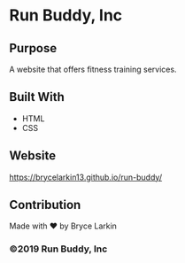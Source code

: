 # Run Buddy, Inc

## Purpose
A website that offers fitness training services.

## Built With
* HTML
* CSS

## Website
https://brycelarkin13.github.io/run-buddy/

## Contribution
Made with ❤️ by Bryce Larkin

### ©️2019 Run Buddy, Inc
